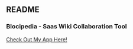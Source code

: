 ## README

### Blocipedia - Saas Wiki Collaboration Tool

[Check Out My App Here!](https://whispering-retreat-52190.herokuapp.com/)
